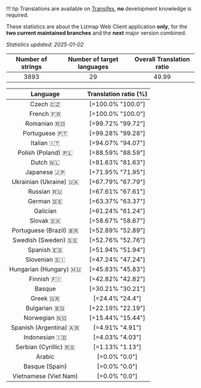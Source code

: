<!--
DO NOT EDIT THIS FILE DIRECTLY.
It is generated automatically by transifex_stats.py in the scripts folder.
-->

!!! tip
    Translations are available on [Transifex](https://www.transifex.com/3liz-1/lizmap-locales/), **no** development
    knowledge is required.

These statistics are about the Lizmap Web Client application **only**, for the **two current
maintained branches** and the **next** major version combined.

*Statistics updated: 2025-01-02*

| Number of strings | Number of target languages | Overall Translation ratio |
|:-:|:-:|:-:|
3893|29|49.99

| Language | Translation ratio (%) |
|:-:|:-:|
Czech 🇨🇿 |[=100.0% "100.0"]|
French 🇫🇷 |[=100.0% "100.0"]|
Romanian 🇷🇴 |[=99.72% "99.72"]|
Portuguese 🇵🇹 |[=99.28% "99.28"]|
Italian 🇮🇹 |[=94.07% "94.07"]|
Polish (Poland) 🇵🇱 |[=88.59% "88.59"]|
Dutch 🇳🇱 |[=81.63% "81.63"]|
Japanese 🇯🇵 |[=71.95% "71.95"]|
Ukrainian (Ukraine) 🇺🇦 |[=67.79% "67.79"]|
Russian 🇷🇺 |[=67.61% "67.61"]|
German 🇩🇪 |[=63.37% "63.37"]|
Galician  |[=61.24% "61.24"]|
Slovak 🇸🇰 |[=58.67% "58.67"]|
Portuguese (Brazil) 🇧🇷 |[=52.89% "52.89"]|
Swedish (Sweden) 🇸🇪 |[=52.76% "52.76"]|
Spanish 🇪🇸 |[=51.94% "51.94"]|
Slovenian 🇸🇮 |[=47.24% "47.24"]|
Hungarian (Hungary) 🇭🇺 |[=45.83% "45.83"]|
Finnish 🇫🇮 |[=42.82% "42.82"]|
Basque  |[=30.21% "30.21"]|
Greek 🇬🇷 |[=24.4% "24.4"]|
Bulgarian 🇧🇬 |[=22.19% "22.19"]|
Norwegian 🇳🇴 |[=15.44% "15.44"]|
Spanish (Argentina) 🇦🇷 |[=4.91% "4.91"]|
Indonesian 🇮🇩 |[=4.03% "4.03"]|
Serbian (Cyrillic) 🇷🇸 |[=1.13% "1.13"]|
Arabic  |[=0.0% "0.0"]|
Basque (Spain)  |[=0.0% "0.0"]|
Vietnamese (Viet Nam)  |[=0.0% "0.0"]|


